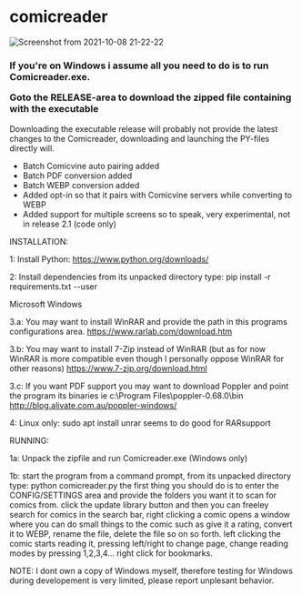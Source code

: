 # comicreader

![Screenshot from 2021-10-08 21-22-22](https://user-images.githubusercontent.com/59517785/136614432-e6602d61-dc0a-4c6a-a251-6c847edd9698.png)

<h3>If you're on Windows i assume all you need to do is to run Comicreader.exe. 
  
  Goto the RELEASE-area to download the zipped file containing with the executable</h3>

Downloading the executable release will probably not provide the latest changes to the Comicreader, downloading and launching the PY-files directly will.

* Batch Comicvine auto pairing added
* Batch PDF conversion added
* Batch WEBP conversion added
* Added opt-in so that it pairs with Comicvine servers while converting to WEBP
* Added support for multiple screens so to speak, very experimental, not in release 2.1 (code only)


INSTALLATION:

1: Install Python: 
https://www.python.org/downloads/

2: Install dependencies from its unpacked directory type:
pip install -r requirements.txt --user

Microsoft Windows

3.a: You may want to install WinRAR and provide the path in this programs configurations area.
https://www.rarlab.com/download.htm

3.b: You may want to install 7-Zip instead of WinRAR (but as for now WinRAR is more compatible even though I personally oppose WinRAR for other reasons)
https://www.7-zip.org/download.html

3.c: If you want PDF support you may want to download Poppler and point the program its binaries ie c:\Program Files\poppler-0.68.0\bin\
http://blog.alivate.com.au/poppler-windows/

4:
Linux only: sudo apt install unrar seems to do good for RARsupport

RUNNING:

1a: Unpack the zipfile and run Comicreader.exe (Windows only)

1b: start the program from a command prompt, from its unpacked directory type: python comicreader.py 
the first thing you should do is to enter the CONFIG/SETTINGS area and provide the folders you want it to scan for comics from.
click the update library button and then you can freeley search for comics in the search bar, right clicking a comic opens a window where you can do small things to the comic such as give it a rating, convert it to WEBP, rename the file, delete the file so on so forth.
left clicking the comic starts reading it, pressing left/right to change page, change reading modes by pressing 1,2,3,4... right click for bookmarks.

NOTE: I dont own a copy of Windows myself, therefore testing for Windows during developement is very limited, please report unplesant behavior.
